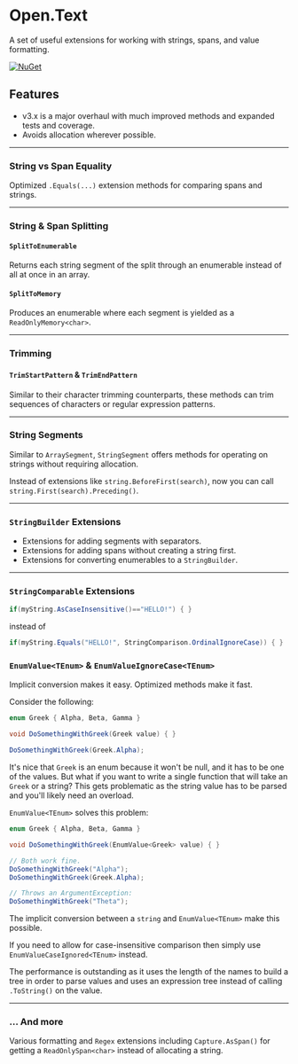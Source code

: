 # Open.Text

A set of useful extensions for working with strings, spans, and value formatting.

[![NuGet](https://img.shields.io/nuget/v/Open.Text.svg)](https://www.nuget.org/packages/Open.Text/)

## Features

* v3.x is a major overhaul with much improved methods and expanded tests and coverage.
* Avoids allocation wherever possible.

---

### String vs Span Equality

Optimized `.Equals(...)` extension methods for comparing spans and strings.

---

### String & Span Splitting

#### `SplitToEnumerable`

Returns each string segment of the split through an enumerable instead of all at once in an array.

#### `SplitToMemory`

Produces an enumerable where each segment is yielded as a `ReadOnlyMemory<char>`.

---

### Trimming

#### `TrimStartPattern` & `TrimEndPattern`

Similar to their character trimming counterparts, these methods can trim sequences of characters or regular expression patterns.

---

### String Segments

Similar to `ArraySegment`, `StringSegment` offers methods for operating on strings without requiring allocation.

Instead of extensions like `string.BeforeFirst(search)`, now you can call `string.First(search).Preceding()`.

---

### `StringBuilder` Extensions

* Extensions for adding segments with separators.
* Extensions for adding spans without creating a string first.
* Extensions for converting enumerables to a `StringBuilder`.

---

### `StringComparable` Extensions

```cs
if(myString.AsCaseInsensitive()=="HELLO!") { }
```

instead of

```cs
if(myString.Equals("HELLO!", StringComparison.OrdinalIgnoreCase)) { }
```

### `EnumValue<TEnum>` & `EnumValueIgnoreCase<TEnum>`

Implicit conversion makes it easy.  Optimized methods make it fast.

Consider the following:

```cs
enum Greek { Alpha, Beta, Gamma }

void DoSomethingWithGreek(Greek value) { }

DoSomethingWithGreek(Greek.Alpha);
```

It's nice that `Greek` is an enum because it won't be null, and it has to be one of the values.
But what if you want to write a single function that will take an `Greek` or a string?
This gets problematic as the string value has to be parsed and you'll likely need an overload.

`EnumValue<TEnum>` solves this problem:

```cs
enum Greek { Alpha, Beta, Gamma }

void DoSomethingWithGreek(EnumValue<Greek> value) { }

// Both work fine.
DoSomethingWithGreek("Alpha");
DoSomethingWithGreek(Greek.Alpha);

// Throws an ArgumentException:
DoSomethingWithGreek("Theta");
```

The implicit conversion between a `string` and `EnumValue<TEnum>` make this possible.

If you need to allow for case-insensitive comparison then simply use `EnumValueCaseIgnored<TEnum>` instead.

The performance is outstanding as it uses the length of the names to build a tree in order to parse values and uses an expression tree instead of calling `.ToString()` on the value.

---

### ... And more

Various formatting and `Regex` extensions including `Capture.AsSpan()` for getting a `ReadOnlySpan<char>` instead of allocating a string.

